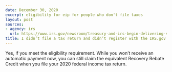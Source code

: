 ```yaml
---
date: December 30, 2020
excerpt: eligibility for eip for people who don't file taxes
layout: post
sources:
- agency: irs
  url: https://www.irs.gov/newsroom/treasury-and-irs-begin-delivering-second-round-of-economic-impact-payments-to-millions-of-americans
title: I didn’t file a tax return and didn’t register with the IRS.gov non-filers tool. Am I eligible for a payment?
---
```


Yes, if you meet the eligibility requirement. While you won’t receive an automatic payment now, you can still claim the equivalent Recovery Rebate Credit when you file your 2020 federal income tax return.